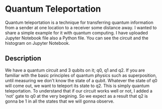 # Quantum Teleportation

Quantum teleportation is a technique for transferring quantum information from a sender at one location to a receiver some distance away. I wanted to share a simple example for it with quantum computing.
I have uploaded Jupyter Notebook file also a Python file. You can see the circuit and the histogram on Jupyter Notebook.

## Description

We have a quantum circuit and 3 qubits on it; q0, q1 and q2. If you are familiar with the basic principles of quantum physics such as superposition, until measuring we don't know the state of a qubit. Whatever the state of q0 will come out, we want to teleport its state to q2. This is simply quantum teleportation. To understand that if our circuit works well or not, I added a 'not' gate to q0 at the very begining. So we expect as a result that q2 is gonna be 1 in all the states that we will gonna observe.
